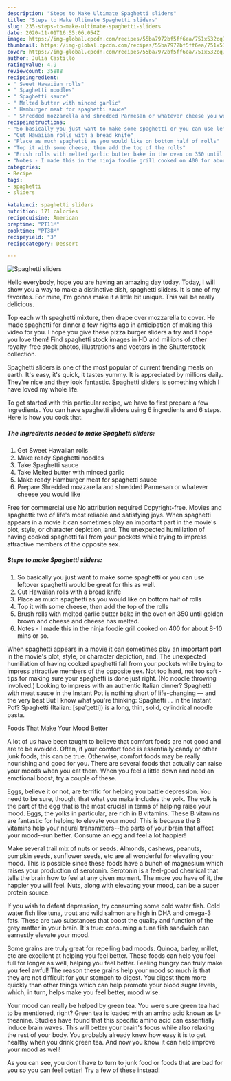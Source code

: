 ```yaml
---
description: "Steps to Make Ultimate Spaghetti sliders"
title: "Steps to Make Ultimate Spaghetti sliders"
slug: 235-steps-to-make-ultimate-spaghetti-sliders
date: 2020-11-01T16:55:06.054Z
image: https://img-global.cpcdn.com/recipes/55ba7972bf5ff6ea/751x532cq70/spaghetti-sliders-recipe-main-photo.jpg
thumbnail: https://img-global.cpcdn.com/recipes/55ba7972bf5ff6ea/751x532cq70/spaghetti-sliders-recipe-main-photo.jpg
cover: https://img-global.cpcdn.com/recipes/55ba7972bf5ff6ea/751x532cq70/spaghetti-sliders-recipe-main-photo.jpg
author: Julia Castillo
ratingvalue: 4.9
reviewcount: 35888
recipeingredient:
- " Sweet Hawaiian rolls"
- " Spaghetti noodles"
- " Spaghetti sauce"
- " Melted butter with minced garlic"
- " Hamburger meat for spaghetti sauce"
- " Shredded mozzarella and shredded Parmesan or whatever cheese you would like"
recipeinstructions:
- "So basically you just want to make some spaghetti or you can use leftover spaghetti would be great for this as well."
- "Cut Hawaiian rolls with a bread knife"
- "Place as much spaghetti as you would like on bottom half of rolls"
- "Top it with some cheese, then add the top of the rolls"
- "Brush rolls with melted garlic butter bake in the oven on 350 until golden brown and cheese and cheese has melted."
- "Notes - I made this in the ninja foodie grill cooked on 400 for about 8-10 mins or so."
categories:
- Recipe
tags:
- spaghetti
- sliders

katakunci: spaghetti sliders 
nutrition: 171 calories
recipecuisine: American
preptime: "PT11M"
cooktime: "PT38M"
recipeyield: "3"
recipecategory: Dessert

---
```



![Spaghetti sliders](https://img-global.cpcdn.com/recipes/55ba7972bf5ff6ea/751x532cq70/spaghetti-sliders-recipe-main-photo.jpg)

Hello everybody, hope you are having an amazing day today. Today, I will show you a way to make a distinctive dish, spaghetti sliders. It is one of my favorites. For mine, I'm gonna make it a little bit unique. This will be really delicious.

Top each with spaghetti mixture, then drape over mozzarella to cover. He made spaghetti for dinner a few nights ago in anticipation of making this video for you. I hope you give these pizza burger sliders a try and I hope you love them! Find spaghetti stock images in HD and millions of other royalty-free stock photos, illustrations and vectors in the Shutterstock collection.

Spaghetti sliders is one of the most popular of current trending meals on earth. It's easy, it's quick, it tastes yummy. It is appreciated by millions daily. They're nice and they look fantastic. Spaghetti sliders is something which I have loved my whole life.


To get started with this particular recipe, we have to first prepare a few ingredients. You can have spaghetti sliders using 6 ingredients and 6 steps. Here is how you cook that.

<!--inarticleads1-->

##### The ingredients needed to make Spaghetti sliders:

1. Get  Sweet Hawaiian rolls
1. Make ready  Spaghetti noodles
1. Take  Spaghetti sauce
1. Take  Melted butter with minced garlic
1. Make ready  Hamburger meat for spaghetti sauce
1. Prepare  Shredded mozzarella and shredded Parmesan or whatever cheese you would like


Free for commercial use No attribution required Copyright-free. Movies and spaghetti: two of life&#39;s most reliable and satisfying joys. When spaghetti appears in a movie it can sometimes play an important part in the movie&#39;s plot, style, or character depiction, and. The unexpected humiliation of having cooked spaghetti fall from your pockets while trying to impress attractive members of the opposite sex. 

<!--inarticleads2-->

##### Steps to make Spaghetti sliders:

1. So basically you just want to make some spaghetti or you can use leftover spaghetti would be great for this as well.
1. Cut Hawaiian rolls with a bread knife
1. Place as much spaghetti as you would like on bottom half of rolls
1. Top it with some cheese, then add the top of the rolls
1. Brush rolls with melted garlic butter bake in the oven on 350 until golden brown and cheese and cheese has melted.
1. Notes - I made this in the ninja foodie grill cooked on 400 for about 8-10 mins or so.


When spaghetti appears in a movie it can sometimes play an important part in the movie&#39;s plot, style, or character depiction, and. The unexpected humiliation of having cooked spaghetti fall from your pockets while trying to impress attractive members of the opposite sex. Not too hard, not too soft - tips for making sure your spaghetti is done just right. (No noodle throwing involved.) Looking to impress with an authentic Italian dinner? Spaghetti with meat sauce in the Instant Pot is nothing short of life-changing — and the very best But I know what you&#39;re thinking: Spaghetti … in the Instant Pot? Spaghetti (Italian: [spaˈɡetti]) is a long, thin, solid, cylindrical noodle pasta. 

Foods That Make Your Mood Better


A lot of us have been taught to believe that comfort foods are not good and are to be avoided. Often, if your comfort food is essentially candy or other junk foods, this can be true. Otherwise, comfort foods may be really nourishing and good for you. There are several foods that actually can raise your moods when you eat them. When you feel a little down and need an emotional boost, try a couple of these.

Eggs, believe it or not, are terrific for helping you battle depression. You need to be sure, though, that what you make includes the yolk. The yolk is the part of the egg that is the most crucial in terms of helping raise your mood. Eggs, the yolks in particular, are rich in B vitamins. These B vitamins are fantastic for helping to elevate your mood. This is because the B vitamins help your neural transmitters--the parts of your brain that affect your mood--run better. Consume an egg and feel a lot happier!

Make several trail mix of nuts or seeds. Almonds, cashews, peanuts, pumpkin seeds, sunflower seeds, etc are all wonderful for elevating your mood. This is possible since these foods have a bunch of magnesium which raises your production of serotonin. Serotonin is a feel-good chemical that tells the brain how to feel at any given moment. The more you have of it, the happier you will feel. Nuts, along with elevating your mood, can be a super protein source.

If you wish to defeat depression, try consuming some cold water fish. Cold water fish like tuna, trout and wild salmon are high in DHA and omega-3 fats. These are two substances that boost the quality and function of the grey matter in your brain. It's true: consuming a tuna fish sandwich can earnestly elevate your mood. 

Some grains are truly great for repelling bad moods. Quinoa, barley, millet, etc are excellent at helping you feel better. These foods can help you feel full for longer as well, helping you feel better. Feeling hungry can truly make you feel awful! The reason these grains help your mood so much is that they are not difficult for your stomach to digest. You digest them more quickly than other things which can help promote your blood sugar levels, which, in turn, helps make you feel better, mood wise.

Your mood can really be helped by green tea. You were sure green tea had to be mentioned, right? Green tea is loaded with an amino acid known as L-theanine. Studies have found that this specific amino acid can essentially induce brain waves. This will better your brain's focus while also relaxing the rest of your body. You probably already knew how easy it is to get healthy when you drink green tea. And now you know it can help improve your mood as well!

As you can see, you don't have to turn to junk food or foods that are bad for you so you can feel better! Try a few of these instead!

